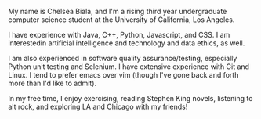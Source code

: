 My name is Chelsea Biala, and I'm a rising third year undergraduate computer science student at the University of California, Los Angeles.

I have experience with Java, C++, Python, Javascript, and CSS. I am interestedin artificial intelligence and technology and data ethics, as well.

I am also experienced in software quality assurance/testing, especially Python unit testing and Selenium. I have extensive experience with Git and Linux. I tend to prefer emacs over vim (though I've gone back and forth more than I'd like to admit).

In my free time, I enjoy exercising, reading Stephen King novels, listening to alt rock, and exploring LA and Chicago with my friends!
